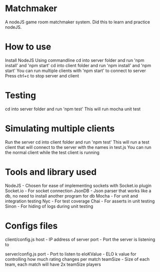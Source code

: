# Matchmaker
A nodeJS game room matchmaker system.
Did this to learn and practice nodeJS.

# How to use
Install NodeJS
Using commandline
cd into server folder and run 'npm install' and 'npm start'
cd into client folder and run 'npm install' and 'npm start'
You can run multiple clients with 'npm start' to connect to server
Press ctrl+c to stop server and client

# Testing
cd into server folder and run 'npm test'
This will run mocha unit test

# Simulating multiple clients
Run the server
cd into client folder and run 'npm test'
This will run a test client that will connect to the server with the names in test.js
You can run the normal client while the test client is running

# Tools and library used
NodeJS - Chosen for ease of implementing sockets with Socket.io plugin
Socket.io - For socket connection
JsonDB - Json parser that works like a db, no need to install another program for db
Mocha - For unit and integration testing
Nyc - For test coverage
Chai - For asserts in unit testing
Sinon - For hiding of logs during unit testing

# Configs files
client/config.js
host - IP address of server
port - Port the server is listening to

server/config.js
port - Port to listen to
eloKValue - ELO k value for controlling how much rating changes per match
teamSize - Size of each team, each match will have 2x teamSize players
